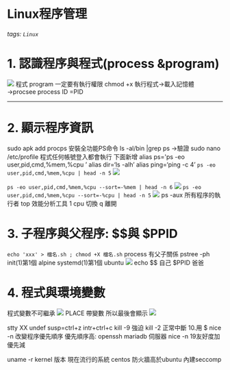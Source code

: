 # Linux程序管理
###### tags: `Linux`
# 1. 認識程序與程式(process &program)
 ![](https://i.imgur.com/5hwXdvf.jpg)
程式 program 一定要有執行權限 chmod +x
執行程式→載入記憶體→procsee
process ID =PID

---
# 2. 顯示程序資訊
sudo apk add procps 安裝全功能PS命令
ls -al/bin |grep ps →驗證
sudo nano /etc/profile 程式任何帳號登入都會執行
下面新增
alias ps='ps -eo user,pid,cmd,%mem,%cpu ’
alias dir=‘ls -alh’
alias ping=‘ping -c 4’
`ps -eo user,pid,cmd,%mem,%cpu | head -n 5`
![](https://i.imgur.com/QOhnafc.jpg)

`ps -eo user,pid,cmd,%mem,%cpu --sort=-%mem | head -n 6`
![](https://i.imgur.com/JoHBLZK.jpg)
`ps -eo user,pid,cmd,%mem,%cpu --sort=-%cpu | head -n 5`
![](https://i.imgur.com/fUXWNuj.jpg)
ps -aux 所有程序的執行者
top 效能分析工具 1 cpu 切換 q 離開
# 3. 子程序與父程序: $$與 $PPID

`echo 'xxx' > 檔名.sh ; chmod +X 檔名.sh`
process 有父子關係
pstree -ph init(1)第1個 alpine
        systemd(1)第1個 ubuntu
![](https://i.imgur.com/xYDckqr.jpg)
echo $$ 自己 $PPID 爸爸
# 4. 程式與環境變數
程式變數不可繼承
![](https://i.imgur.com/c2VcwmB.jpg)
PLACE 帶變數  所以最後會顯示
![](https://i.imgur.com/Wk73DgQ.jpg)

stty XX undef  susp=ctrl+z  intr+ctrl+c
kill -9 強迫 kill -2 正常中斷
10.用 $ nice -n 改變程序優先順序
優先順序高: openssh mariadb 伺服器
nice -n  19友好度加優先減

uname -r kernel 版本
現在流行的系統 centos 防火牆高於ubuntu 內建seccomp
